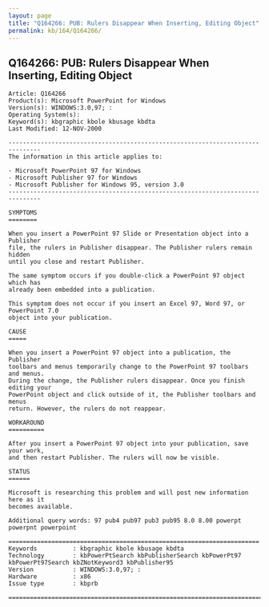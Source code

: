 ```yaml
---
layout: page
title: "Q164266: PUB: Rulers Disappear When Inserting, Editing Object"
permalink: kb/164/Q164266/
---
```


## Q164266: PUB: Rulers Disappear When Inserting, Editing Object

	Article: Q164266
	Product(s): Microsoft PowerPoint for Windows
	Version(s): WINDOWS:3.0,97; :
	Operating System(s): 
	Keyword(s): kbgraphic kbole kbusage kbdta
	Last Modified: 12-NOV-2000
	
	-------------------------------------------------------------------------------
	The information in this article applies to:
	
	- Microsoft PowerPoint 97 for Windows 
	- Microsoft Publisher 97 for Windows 
	- Microsoft Publisher for Windows 95, version 3.0 
	-------------------------------------------------------------------------------
	
	SYMPTOMS
	========
	
	When you insert a PowerPoint 97 Slide or Presentation object into a Publisher
	file, the rulers in Publisher disappear. The Publisher rulers remain hidden
	until you close and restart Publisher.
	
	The same symptom occurs if you double-click a PowerPoint 97 object which has
	already been embedded into a publication.
	
	This symptom does not occur if you insert an Excel 97, Word 97, or PowerPoint 7.0
	object into your publication.
	
	CAUSE
	=====
	
	When you insert a PowerPoint 97 object into a publication, the Publisher
	toolbars and menus temporarily change to the PowerPoint 97 toolbars and menus.
	During the change, the Publisher rulers disappear. Once you finish editing your
	PowerPoint object and click outside of it, the Publisher toolbars and menus
	return. However, the rulers do not reappear.
	
	WORKAROUND
	==========
	
	After you insert a PowerPoint 97 object into your publication, save your work,
	and then restart Publisher. The rulers will now be visible.
	
	STATUS
	======
	
	Microsoft is researching this problem and will post new information here as it
	becomes available.
	
	Additional query words: 97 pub4 pub97 pub3 pub95 8.0 8.00 powerpt powerpnt powerpoint
	
	======================================================================
	Keywords          : kbgraphic kbole kbusage kbdta 
	Technology        : kbPowerPtSearch kbPublisherSearch kbPowerPt97 kbPowerPt97Search kbZNotKeyword3 kbPublisher95
	Version           : WINDOWS:3.0,97; :
	Hardware          : x86
	Issue type        : kbprb
	
	=============================================================================
	
